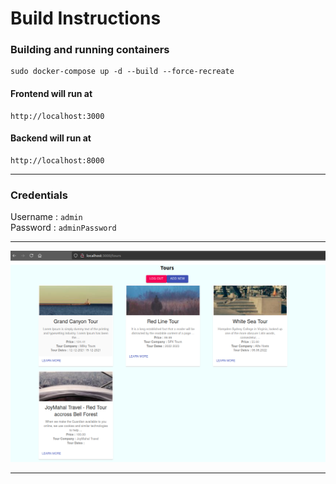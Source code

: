 # Build Instructions
 
### Building and running containers  
```
sudo docker-compose up -d --build --force-recreate
```

#### Frontend will run at  
```
http://localhost:3000
```

#### Backend will run at  
```
http://localhost:8000
```

----

### Credentials   
Username : `admin`  
Password : `adminPassword`  

----

![Screenshot](screenshot.png?raw=true "Screenshot")

----

